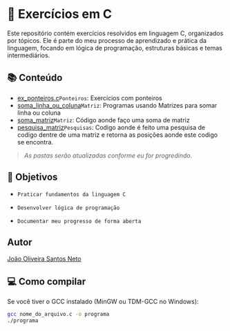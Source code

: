 # 🧠 Exercícios em C

Este repositório contém exercícios resolvidos em linguagem C, organizados por tópicos. Ele é parte do meu processo de aprendizado e prática da linguagem, focando em lógica de programação, estruturas básicas e temas intermediários.

## 📚 Conteúdo

- [ex_ponteiros.c](ex_ponteiros.c)`Ponteiros`: Exercícios com ponteiros
- [soma_linha_ou_coluna](soma_linha_ou_coluna.c)`Matriz`: Programas usando Matrizes para somar linha ou coluna
- [soma_matriz](soma_matriz.c)`Matriz`: Código aonde faço uma soma de matriz
- [pesquisa_matriz](pesquisa_matriz.c)`Pesquisas`: Codigo aonde é feito uma pesquisa de codigo dentre de uma matriz e retorna as posições aonde este codigo se encontra.

> *As pastas serão atualizadas conforme eu for progredindo.*

## 📌 Objetivos

- `Praticar fundamentos da linguagem C`

- `Desenvolver lógica de programação`

- `Documentar meu progresso de forma aberta`

## Autor

[João Oliveira Santos Neto](https://github.com/OliveiraJSN)

## 💻 Como compilar

Se você tiver o GCC instalado (MinGW ou TDM-GCC no Windows):

```bash
gcc nome_do_arquivo.c -o programa
./programa

 